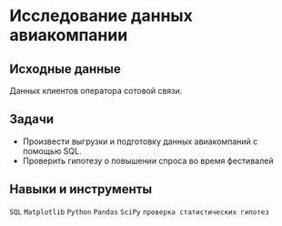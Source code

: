 # Исследование данных авиакомпании

## Исходные данные  

Данных клиентов оператора сотовой связи.

## Задачи 
- Произвести выгрузки и подготовку данных авиакомпаний с помощью SQL.
- Проверить гипотезу о повышении спроса во время фестивалей

## Навыки и инструменты 

`SQL`  `Matplotlib` `Python` `Pandas`  `SciPy`  `проверка статистических гипотез`